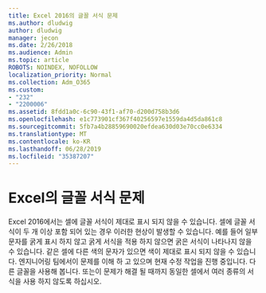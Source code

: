 ```yaml
---
title: Excel 2016의 글꼴 서식 문제
ms.author: dludwig
author: dludwig
manager: jecon
ms.date: 2/26/2018
ms.audience: Admin
ms.topic: article
ROBOTS: NOINDEX, NOFOLLOW
localization_priority: Normal
ms.collection: Adm_O365
ms.custom:
- "232"
- "2200006"
ms.assetid: 8fdd1a0c-6c90-43f1-af70-d200d758b3d6
ms.openlocfilehash: e1c773901cf367f40256597e1559da4d5da861c8
ms.sourcegitcommit: 5fb7a4b28859690020efdea630d03e70cc0e6334
ms.translationtype: MT
ms.contentlocale: ko-KR
ms.lasthandoff: 06/28/2019
ms.locfileid: "35387207"
---
```

# <a name="font-formatting-problems-in-excel"></a>Excel의 글꼴 서식 문제

Excel 2016에서는 셀에 글꼴 서식이 제대로 표시 되지 않을 수 있습니다. 셀에 글꼴 서식이 두 개 이상 포함 되어 있는 경우 이러한 현상이 발생할 수 있습니다. 예를 들어 일부 문자를 굵게 표시 하지 않고 굵게 서식을 적용 하지 않으면 굵은 서식이 나타나지 않을 수 있습니다. 같은 셀에 다른 색의 문자가 있으면 색이 제대로 표시 되지 않을 수 있습니다. 엔지니어링 팀에서이 문제를 이해 하 고 있으며 현재 수정 작업을 진행 중입니다. 다른 글꼴을 사용해 봅니다. 또는이 문제가 해결 될 때까지 동일한 셀에서 여러 종류의 서식을 사용 하지 않도록 하십시오.
  